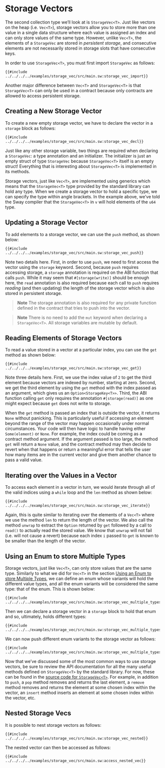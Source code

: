 # Storage Vectors

The second collection type we’ll look at is `StorageVec<T>`. Just like vectors on the heap (i.e. `Vec<T>`), storage vectors allow you to store more than one value in a single data structure where each value is assigned an index and can only store values of the same type. However, unlike `Vec<T>`, the elements of a `StorageVec` are stored in _persistent storage_, and consecutive elements are not necessarily stored in storage slots that have consecutive keys.

In order to use `StorageVec<T>`, you must first import `StorageVec` as follows:

```sway
{{#include ../../../../examples/storage_vec/src/main.sw:storage_vec_import}}
```

Another major difference between `Vec<T>` and `StorageVec<T>` is that `StorageVec<T>` can only be used in a contract because only contracts are allowed to access persistent storage.

## Creating a New Storage Vector

To create a new empty storage vector, we have to declare the vector in a `storage` block as follows:

```sway
{{#include ../../../../examples/storage_vec/src/main.sw:storage_vec_decl}}
```

Just like any other storage variable, two things are required when declaring a `StorageVec`: a type annotation and an initializer. The initializer is just an empty struct of type `StorageVec` because `StorageVec<T>` itself is an empty struct! Everything that is interesting about `StorageVec<T>` is implemented in its methods.

Storage vectors, just like `Vec<T>`, are implemented using generics which means that the `StorageVec<T>` type provided by the standard library can hold any type. When we create a storage vector to hold a specific type, we can specify the type within angle brackets. In the example above, we’ve told the Sway compiler that the `StorageVec<T>` in `v` will hold elements of the `u64` type.

## Updating a Storage Vector

To add elements to a storage vector, we can use the `push` method, as shown below:

```sway
{{#include ../../../../examples/storage_vec/src/main.sw:storage_vec_push}}
```

Note two details here. First, in order to use `push`, we need to first access the vector using the `storage` keyword. Second, because `push` requires accessing storage, a `storage` annotation is required on the ABI function that calls `push`. While it may seem that `#[storage(write)]` should be enough here, the `read` annotation is also required because each call to `push` requires _reading_ (and then updating) the length of the storage vector which is also stored in persistent storage.

> **Note**
> The storage annotation is also required for any private function defined in the contract that tries to push into the vector.

<!-- markdownlint-disable-line MD028 -->
> **Note**
> There is no need to add the `mut` keyword when declaring a `StorageVec<T>`. All storage variables are mutable by default.

## Reading Elements of Storage Vectors

To read a value stored in a vector at a particular index, you can use the `get` method as shown below:

```sway
{{#include ../../../../examples/storage_vec/src/main.sw:storage_vec_get}}
```

Note three details here. First, we use the index value of `2` to get the third element because vectors are indexed by number, starting at zero. Second, we get the third element by using the `get` method with the index passed as an argument, which gives us an `Option<StorageKey<T>>`. Third, the ABI function calling `get` only requires the annotation `#[storage(read)]` as one might expect because `get` does not write to storage.

When the `get` method is passed an index that is outside the vector, it returns `None` without panicking. This is particularly useful if accessing an element beyond the range of the vector may happen occasionally under normal circumstances. Your code will then have logic to handle having either `Some(element)` or `None`. For example, the index could be coming as a contract method argument. If the argument passed is too large, the method `get` will return a `None` value, and the contract method may then decide to revert when that happens or return a meaningful error that tells the user how many items are in the current vector and give them another chance to pass a valid value.

## Iterating over the Values in a Vector

To access each element in a vector in turn, we would iterate through all of the valid indices using a `while` loop and the `len` method as shown below:

```sway
{{#include ../../../../examples/storage_vec/src/main.sw:storage_vec_iterate}}
```

Again, this is quite similar to iterating over the elements of a `Vec<T>` where we use the method `len` to return the length of the vector. We also call the method `unwrap` to extract the `Option` returned by `get` followed by a call to `read()` to actually read the stored value. We know that `unwrap` will not fail (i.e. will not cause a revert) because each index `i` passed to `get` is known to be smaller than the length of the vector.

## Using an Enum to store Multiple Types

Storage vectors, just like `Vec<T>`, can only store values that are the same type. Similarly to what we did for `Vec<T>` in the section [Using an Enum to store Multiple Types](./vec.md#using-an-enum-to-store-multiple-types), we can define an enum whose variants will hold the different value types, and all the enum variants will be considered the same type: that of the enum. This is shown below:

```sway
{{#include ../../../../examples/storage_vec/src/main.sw:storage_vec_multiple_types_enum}}
```

Then we can declare a storage vector in a `storage` block to hold that enum and so, ultimately, holds different types:

```sway
{{#include ../../../../examples/storage_vec/src/main.sw:storage_vec_multiple_types_decl}}
```

We can now push different enum variants to the storage vector as follows:

```sway
{{#include ../../../../examples/storage_vec/src/main.sw:storage_vec_multiple_types_fn}}
```

Now that we’ve discussed some of the most common ways to use storage vectors, be sure to review the API documentation for all the many useful methods defined on `StorageVec<T>` by the standard library. For now, these can be found in the [source code for `StorageVec<T>`](https://github.com/FuelLabs/sway/blob/master/sway-lib-std/src/storage.sw). For example, in addition to `push`, a `pop` method removes and returns the last element, a `remove` method removes and returns the element at some chosen index within the vector, an `insert` method inserts an element at some chosen index within the vector, etc.

## Nested Storage Vecs

It is possible to nest storage vectors as follows:

```sway
{{#include ../../../../examples/storage_vec/src/main.sw:storage_vec_nested}}
```

The nested vector can then be accessed as follows:

```sway
{{#include ../../../../examples/storage_vec/src/main.sw:access_nested_vec}}
```
